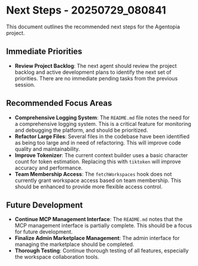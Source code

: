 # Next Steps - 20250729_080841

This document outlines the recommended next steps for the Agentopia project.

## Immediate Priorities

*   **Review Project Backlog**: The next agent should review the project backlog and active development plans to identify the next set of priorities. There are no immediate pending tasks from the previous session.

## Recommended Focus Areas

*   **Comprehensive Logging System**: The `README.md` file notes the need for a comprehensive logging system. This is a critical feature for monitoring and debugging the platform, and should be prioritized.
*   **Refactor Large Files**: Several files in the codebase have been identified as being too large and in need of refactoring. This will improve code quality and maintainability.
*   **Improve Tokenizer**: The current context builder uses a basic character count for token estimation. Replacing this with `tiktoken` will improve accuracy and performance.
*   **Team Membership Access**: The `fetchWorkspaces` hook does not currently grant workspace access based on team membership. This should be enhanced to provide more flexible access control.

## Future Development

*   **Continue MCP Management Interface**: The `README.md` notes that the MCP management interface is partially complete. This should be a focus for future development.
*   **Finalize Admin Marketplace Management**: The admin interface for managing the marketplace should be completed.
*   **Thorough Testing**: Continue thorough testing of all features, especially the workspace collaboration tools. 
